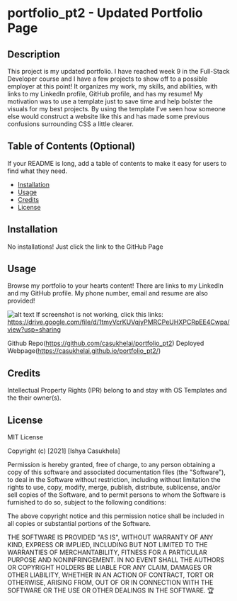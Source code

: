 # portfolio_pt2 - Updated Portfolio Page

## Description
This project is my updated portfolio. I have reached week 9 in the Full-Stack Developer course and I have a few projects to show off to a possible employer at this point! It organizes my work, my skills, and abilities, with links to my LinkedIn profile, GitHub profile, and has my resume! My motivation was to use a template just to save time and help bolster the visuals for my best projects. By using the template I've seen how someone else would construct a website like this and has made some previous confusions surrounding CSS a little clearer.

## Table of Contents (Optional)
If your README is long, add a table of contents to make it easy for users to find what they need.
- [Installation](#installation)
- [Usage](#usage)
- [Credits](#credits)
- [License](#license)

## Installation
No installations! Just click the link to the GitHub Page
## Usage
Browse my portfolio to your hearts content! There are links to my LinkedIn and my GitHub profile. My phone number, email and resume are also provided!
   
![alt text](images/backgrounds/portfoliodemo)
If screenshot is not working, click this links: https://drive.google.com/file/d/1tmyVcrKUVqjyPMRCPeUHXPCRpEE4Cwpa/view?usp=sharing

Github Repo(https://github.com/casukhelai/portfolio_pt2)
Deployed Webpage(https://casukhelai.github.io/portfolio_pt2/)
   
## Credits
Intellectual Property Rights (IPR) belong to and stay with OS Templates and the their owner(s).

## License
MIT License

Copyright (c) [2021] [Ishya Casukhela]

Permission is hereby granted, free of charge, to any person obtaining a copy
of this software and associated documentation files (the "Software"), to deal
in the Software without restriction, including without limitation the rights
to use, copy, modify, merge, publish, distribute, sublicense, and/or sell
copies of the Software, and to permit persons to whom the Software is
furnished to do so, subject to the following conditions:

The above copyright notice and this permission notice shall be included in all
copies or substantial portions of the Software.

THE SOFTWARE IS PROVIDED "AS IS", WITHOUT WARRANTY OF ANY KIND, EXPRESS OR
IMPLIED, INCLUDING BUT NOT LIMITED TO THE WARRANTIES OF MERCHANTABILITY,
FITNESS FOR A PARTICULAR PURPOSE AND NONINFRINGEMENT. IN NO EVENT SHALL THE
AUTHORS OR COPYRIGHT HOLDERS BE LIABLE FOR ANY CLAIM, DAMAGES OR OTHER
LIABILITY, WHETHER IN AN ACTION OF CONTRACT, TORT OR OTHERWISE, ARISING FROM,
OUT OF OR IN CONNECTION WITH THE SOFTWARE OR THE USE OR OTHER DEALINGS IN THE
SOFTWARE.
🏆 

